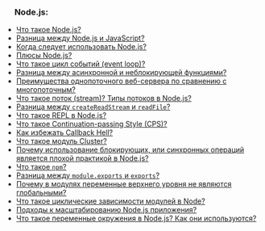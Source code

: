 <h3>
  <img src="../assets/Node.png" width="16" height="16" />
  <span>Node.js:</span>
</h3>

- [Что такое Node.js?](https://youtu.be/ad34hPJ273k?t=697)
- [Разница между Node.js и JavaScript?](https://youtu.be/ad34hPJ273k?t=746)
- [Когда следует использовать Node.js?](https://youtu.be/ad34hPJ273k?t=815)
- [Плюсы Node.js?](https://youtu.be/b-jHHEBj7KM?t=264)
- [Что такое цикл событий (event loop)?](https://youtu.be/b-jHHEBj7KM?t=307)
- [Разница между асинхронной и неблокирующей функциями?](https://youtu.be/b-jHHEBj7KM?t=375)
- [Преимущества однопоточного веб-сервера по сравнению с многопоточным?](https://youtu.be/b-jHHEBj7KM?t=435)
- [Что такое поток (stream)? Типы потоков в Node.js?](https://youtu.be/b-jHHEBj7KM?t=516)
- [Разница между `createReadStream` и `readFile`?](https://youtu.be/b-jHHEBj7KM?t=602)
- [Что такое REPL в Node.js?](https://youtu.be/b-jHHEBj7KM?t=660)
- [Что такое Continuation-passing Style (CPS)?](https://youtu.be/b-jHHEBj7KM?t=707)
- [Как избежать Callback Hell?](https://youtu.be/b-jHHEBj7KM?t=746)
- [Что такое модуль Cluster?](https://youtu.be/b-jHHEBj7KM?t=842)
- [Почему использование блокирующих, или синхронных операций является плохой практикой в Node.js?](https://youtu.be/R76_xPjzUd8?t=390)
- [Что такое `npm`?](https://youtu.be/R76_xPjzUd8?t=447)
- [Разница между `module.exports` и `exports`?](https://youtu.be/R76_xPjzUd8?t=505)
- [Почему в модулях переменные верхнего уровня не являются глобальными?](https://youtu.be/R76_xPjzUd8?t=554)
- [Что такое циклические зависимости модулей в Node?](https://youtu.be/R76_xPjzUd8?t=611)
- [Подходы к масштабированию Node.js приложения?](https://youtu.be/3bC0orWHc5g?t=358)
- [Что такое переменные окружения в Node.js? Как они используются?](https://youtu.be/3bC0orWHc5g?t=439)

